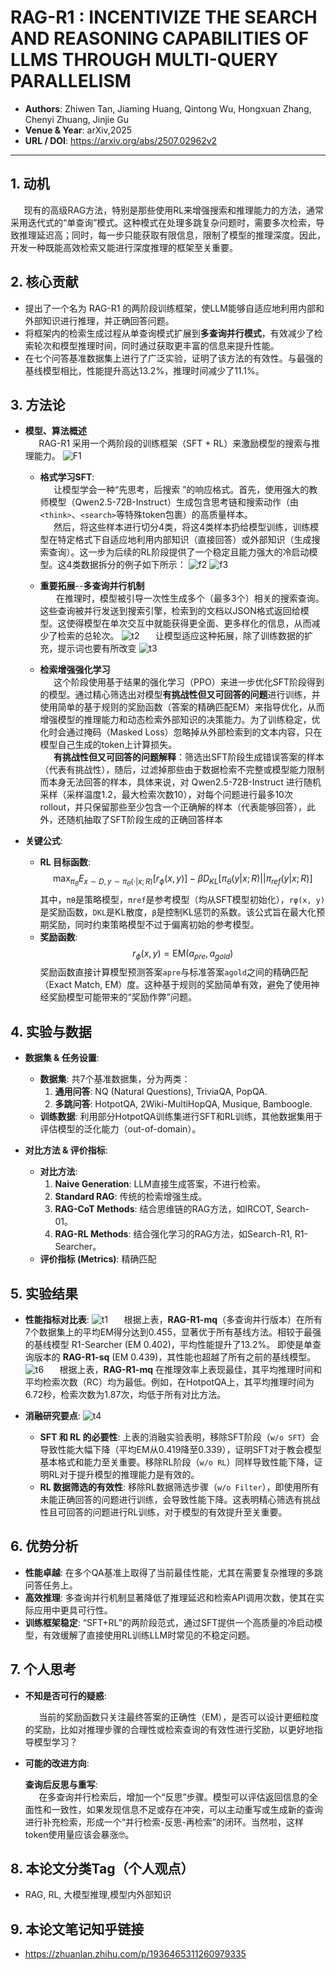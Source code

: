 # RAG-R1 : INCENTIVIZE THE SEARCH AND REASONING CAPABILITIES OF LLMS THROUGH MULTI-QUERY PARALLELISM

- **Authors**: Zhiwen Tan, Jiaming Huang, Qintong Wu, Hongxuan Zhang, Chenyi Zhuang, Jinjie Gu
- **Venue & Year**: arXiv,2025
- **URL / DOI**: https://arxiv.org/abs/2507.02962v2 

---

## 1. 动机

`   `现有的高级RAG方法，特别是那些使用RL来增强搜索和推理能力的方法，通常采用迭代式的“单查询”模式。这种模式在处理多跳复杂问题时，需要多次检索，导致推理延迟高；同时，每一步只能获取有限信息，限制了模型的推理深度。因此，开发一种既能高效检索又能进行深度推理的框架至关重要。

## 2. 核心贡献

- 提出了一个名为 RAG-R1 的两阶段训练框架，使LLM能够自适应地利用内部和外部知识进行推理，并正确回答问题。
- 将框架内的检索生成过程从单查询模式扩展到**多查询并行模式**，有效减少了检索轮次和模型推理时间，同时通过获取更丰富的信息来提升性能。
- 在七个问答基准数据集上进行了广泛实验，证明了该方法的有效性。与最强的基线模型相比，性能提升高达13.2%，推理时间减少了11.1%。

## 3. 方法论

- **模型、算法概述**
  <br>`   `RAG-R1 采用一个两阶段的训练框架（SFT + RL）来激励模型的搜索与推理能力。
  ![F1](image2/f1.png)
  * **格式学习SFT**: 
  <br>`   `让模型学会一种“先思考，后搜索 ”的响应格式。首先，使用强大的教师模型（Qwen2.5-72B-Instruct）生成包含思考链和搜索动作（由`<think>`、`<search>`等特殊token包裹）的高质量样本。
<br>`   `然后，将这些样本进行切分4类，将这4类样本扔给模型训练，训练模型在特定格式下自适应地利用内部知识（直接回答）或外部知识（生成搜索查询）。这一步为后续的RL阶段提供了一个稳定且能力强大的冷启动模型。这4类数据拆分的例子如下所示：
![f2](image2/f2.png)
![f3](image2/f3.png)

   * **重要拓展**--**多查询并行机制**<br>`   ` 在推理时，模型被引导一次性生成多个（最多3个）相关的搜索查询。这些查询被并行发送到搜索引擎，检索到的文档以JSON格式返回给模型。这使得模型在单次交互中就能获得更全面、更多样化的信息，从而减少了检索的总轮次。
    ![t2](image2/t2.png)
    `   `让模型适应这种拓展，除了训练数据的扩充，提示词也要有所改变
    ![t3](image2/t3.png)

  * **检索增强强化学习**
  <br>`   `这个阶段使用基于结果的强化学习（PPO）来进一步优化SFT阶段得到的模型。通过精心筛选出对模型**有挑战性但又可回答的问题**进行训练，并使用简单的基于规则的奖励函数（答案的精确匹配EM）来指导优化，从而增强模型的推理能力和动态检索外部知识的决策能力。为了训练稳定，优化时会通过掩码（Masked Loss）忽略掉从外部检索到的文本内容，只在模型自己生成的token上计算损失。
  <br>`   `**有挑战性但又可回答的问题解释**：筛选出SFT阶段生成错误答案的样本（代表有挑战性），随后，过滤掉那些由于数据检索不完整或模型能力限制而本身无法回答的样本，具体来说，对 Qwen2.5-72B-Instruct 进行随机采样（采样温度1.2，最大检索次数10），对每个问题进行最多10次rollout，并只保留那些至少包含一个正确解的样本（代表能够回答），此外，还随机抽取了SFT阶段生成的正确回答样本

- **关键公式**:
    - **RL 目标函数**:
      $$ \max_{\pi_\theta} E_{x \sim D, y \sim \pi_\theta(\cdot|x; R)}[r_\phi(x, y)] - \beta D_{KL}[\pi_\theta(y|x; R) || \pi_{ref}(y|x; R)] $$
      其中，`πθ`是策略模型，`πref`是参考模型（均从SFT模型初始化），`rφ(x, y)`是奖励函数，`DKL`是KL散度，`β`是控制KL惩罚的系数。该公式旨在最大化预期奖励，同时约束策略模型不过于偏离初始的参考模型。
    - **奖励函数**:
      $$ r_\phi(x, y) = \text{EM}(a_{pre}, a_{gold}) $$
      奖励函数直接计算模型预测答案`apre`与标准答案`agold`之间的精确匹配（Exact Match, EM）度。这种基于规则的奖励简单有效，避免了使用神经奖励模型可能带来的“奖励作弊”问题。

    

## 4. 实验与数据

- **数据集 & 任务设置**:
    
    - **数据集**: 共7个基准数据集，分为两类：
        1.  **通用问答**: NQ (Natural Questions), TriviaQA, PopQA.
        2.  **多跳问答**: HotpotQA, 2Wiki-MultiHopQA, Musique, Bamboogle.
    - **训练数据**: 利用部分HotpotQA训练集进行SFT和RL训练，其他数据集用于评估模型的泛化能力（out-of-domain）。

- **对比方法 & 评价指标**:
    - **对比方法**:
        1.  **Naive Generation**: LLM直接生成答案，不进行检索。
        2.  **Standard RAG**: 传统的检索增强生成。
        3.  **RAG-CoT Methods**: 结合思维链的RAG方法，如IRCOT, Search-01。
        4.  **RAG-RL Methods**: 结合强化学习的RAG方法，如Search-R1, R1-Searcher。
    - **评价指标 (Metrics)**: 精确匹配

## 5. 实验结果

- **性能指标对比表**:
     ![t1](image2/t1.png)
     `   `根据上表，**RAG-R1-mq**（多查询并行版本）在所有7个数据集上的平均EM得分达到0.455，显著优于所有基线方法。相较于最强的基线模型 R1-Searcher (EM 0.402)，平均性能提升了13.2%。
     即使是单查询版本的 **RAG-R1-sq** (EM 0.439)，其性能也超越了所有之前的基线模型。
     ![t6](image2/t6.png)
    `   `根据上表，**RAG-R1-mq** 在推理效率上表现最佳，其平均推理时间和平均检索次数（RC）均为最低。例如，在HotpotQA上，其平均推理时间为6.72秒，检索次数为1.87次，均低于所有对比方法。

- **消融研究要点**:
 ![t4](image2/t4.png)
    - **SFT 和 RL 的必要性**: 上表的消融实验表明，移除SFT阶段（`w/o SFT`）会导致性能大幅下降（平均EM从0.419降至0.339），证明SFT对于教会模型基本格式和能力至关重要。移除RL阶段（`w/o RL`）同样导致性能下降，证明RL对于提升模型的推理能力是有效的。
    - **RL 数据筛选的有效性**: 移除RL数据筛选步骤（`w/o Filter`），即使用所有未能正确回答的问题进行训练，会导致性能下降。这表明精心筛选有挑战性且可回答的问题进行RL训练，对于模型的有效提升至关重要。

## 6. 优势分析

- **性能卓越**:
     在多个QA基准上取得了当前最佳性能，尤其在需要复杂推理的多跳问答任务上。
- **高效推理**: 多查询并行机制显著降低了推理延迟和检索API调用次数，使其在实际应用中更具可行性。
- **训练框架稳定**: “SFT+RL”的两阶段范式，通过SFT提供一个高质量的冷启动模型，有效缓解了直接使用RL训练LLM时常见的不稳定问题。
    


## 7. 个人思考

- **不知是否可行的疑惑**:
    
     `   `当前的奖励函数只关注最终答案的正确性（EM），是否可以设计更细粒度的奖励，比如对推理步骤的合理性或检索查询的有效性进行奖励，以更好地指导模型学习？

- **可能的改进方向**:
    
    **查询后反思与重写**:
    <br>`   `在多查询并行检索后，增加一个“反思”步骤。模型可以评估返回信息的全面性和一致性，如果发现信息不足或存在冲突，可以主动重写或生成新的查询进行补充检索，形成一个“并行检索-反思-再检索”的闭环。当然啦，这样token使用量应该会暴涨🤓。

## 8. 本论文分类Tag（个人观点）

- RAG, RL, 大模型推理,模型内外部知识
## 9. 本论文笔记知乎链接
* https://zhuanlan.zhihu.com/p/1936465311260979335
